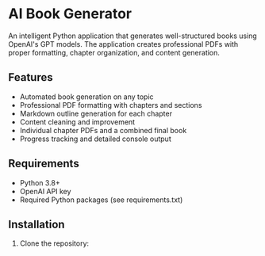 # AI Book Generator

An intelligent Python application that generates well-structured books using OpenAI's GPT models. The application creates professional PDFs with proper formatting, chapter organization, and content generation.

## Features

- Automated book generation on any topic
- Professional PDF formatting with chapters and sections
- Markdown outline generation for each chapter
- Content cleaning and improvement
- Individual chapter PDFs and a combined final book
- Progress tracking and detailed console output

## Requirements

- Python 3.8+
- OpenAI API key
- Required Python packages (see requirements.txt)

## Installation

1. Clone the repository: 
